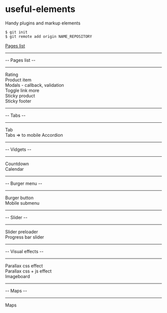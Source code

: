 # useful-elements
Handy plugins and markup elements

```
$ git init
$ git remote add origin NAME_REPOSITORY
```
[Pages list](https://faviolla.github.io/useful-elements/src/index.html)

-- --------------- --
-- Pages list --
-- --------------- --
Rating <br/>
Product item <br/>
Modals - callback, validation <br/>
Toggle link more <br/>
Sticky product <br/>
Sticky footer <br/>
-- --------------- --
-- Tabs --
-- --------------- --
Tab <br/>
Tabs => to mobile Accordion <br/>
-- --------------- --
-- Vidgets --
-- --------------- --
Countdown <br/>
Calendar <br/>
-- --------------- --
-- Burger menu --
-- --------------- --
Burger button <br/>
Mobile submenu <br/>
-- --------------- --
-- Slider --
-- --------------- --
Slider preloader <br/>
Progress bar slider <br/>
-- --------------- --
-- Visual effects --
-- --------------- --
Parallax css effect <br/>
Parallax css + js effect <br/>
Imageboard <br/>
-- --------------- --
-- Maps --
-- --------------- --
Maps
